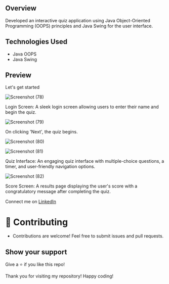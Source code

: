 ## Overview
 Developed an interactive quiz application using Java Object-Oriented Programming (OOPS) principles and Java Swing for the user interface.

## Technologies Used

- Java OOPS
- Java Swing

 ## Preview

Let's get started

![Screenshot (78)](https://github.com/user-attachments/assets/dfe5e2ee-a311-4025-82b2-9734003f68ee)

Login Screen: A sleek login screen allowing users to enter their name and begin the quiz.

![Screenshot (79)](https://github.com/user-attachments/assets/ce52aad8-22b6-4617-98b5-e01ac341e627)

On clicking 'Next', the quiz begins.

![Screenshot (80)](https://github.com/user-attachments/assets/49605972-ceb6-431d-a136-9c930e791af4)

![Screenshot (81)](https://github.com/user-attachments/assets/2dce46f6-3e84-4eaa-a231-cd0838eca34d)

Quiz Interface: An engaging quiz interface with multiple-choice questions, a timer, and user-friendly navigation options.

![Screenshot (82)](https://github.com/user-attachments/assets/8f174768-df92-4bbf-b807-3a7426244aed)

Score Screen: A results page displaying the user's score with a congratulatory message after completing the quiz.

Connect me on [LinkedIn](https://www.linkedin.com/in/pratik-kumar-77b3331b6) <img src="https://cdn.iconscout.com/icon/free/png-256/linkedin-162-498418.png" width="15"> 

# 🤝 Contributing
- Contributions are welcome! Feel free to submit issues and pull requests.

## Show your support

Give a ⭐ if you like this repo!

Thank you for visiting my repository! Happy coding!







